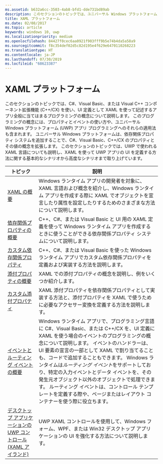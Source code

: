 ```yaml
---
ms.assetid: b632a6cc-3503-4ab8-bfd1-dde731bd89ab
description: このセクションのトピックでは、ユニバーサル Windows プラットフォーム (UWP) アプリ用の XAML フレームワークについて説明します。
title: XAML プラットフォーム
ms.date: 02/08/2017
ms.topic: article
keywords: windows 10, uwp
ms.localizationpriority: medium
ms.openlocfilehash: 84427f0cec6aa0921f903fff9b5e74b4da5a58a9
ms.sourcegitcommit: f8c354def02d5c82d195e4f629e6470110268223
ms.translationtype: HT
ms.contentlocale: ja-JP
ms.lasthandoff: 07/30/2019
ms.locfileid: "68623387"
---
```

# <a name="xaml-platform"></a>XAML プラットフォーム

このセクションのトピックでは、C#、Visual Basic、または Visual C++ コンポーネント拡張機能 (C++/CX) を使い、UI 定義として XAML を使って記述するアプリ全般に当てはまるプログラミングの概念について説明します。 このプログラミングの概念には、プロパティとイベントの使い方や、ユニバーサル Windows プラットフォーム (UWP) アプリ プログラミングへのそれらの適用法も含まれます。 ユニバーサル Windows プラットフォームは、依存関係プロパティ システムを追加することで、C#、Visual Basic、C++/CX のプロパティとその値の概念を拡張します。 このセクションのトピックでは、UWP で使われる XAML 言語についても説明し、XAML を使って UWP アプリの UI を定義する方法に関する基本的なシナリオから高度なシナリオまで取り上げています。

| トピック | 説明 |
|-------|-------------|
| [XAML の概要](xaml-overview.md) | Windows ランタイム アプリの開発者を対象に、XAML 言語および概念を紹介し、Windows ランタイム アプリを作成する際に XAML でオブジェクトを宣言したり属性を設定したりするためのさまざまな方法について説明します。 |
| [依存関係プロパティの概要](dependency-properties-overview.md) | C++、C#、または Visual Basic と UI 用の XAML 定義を使って Windows ランタイム アプリを作成するときに使うことができる依存関係プロパティ システムについて説明します。 |
| [カスタム依存関係プロパティ](custom-dependency-properties.md) | C++、C#、または Visual Basic を使った Windows ランタイム アプリでカスタム依存関係プロパティを定義および実装する方法を説明します。 |
| [添付プロパティの概要](attached-properties-overview.md) | XAML での添付プロパティの概念を説明し、例をいくつか紹介します。 |
| [カスタム添付プロパティ](custom-attached-properties.md) | XAML 添付プロパティを依存関係プロパティとして実装する方法と、添付プロパティを XAML で使うために必要なアクセサー変換を定義する方法を説明します。 |
| [イベントとルーティング イベントの概要](events-and-routed-events-overview.md) | Windows ランタイム アプリで、プログラミング言語に C#、Visual Basic、または C++/CX を、UI 定義に XAML を使う場合のイベントのプログラミングの概念について説明します。 イベントのハンドラーは、UI 要素の宣言の一部として XAML で割り当てることも、コードで追加することもできます。 Windows ランタイムは*ルーティング イベント*をサポートしており、特定の入力イベントとデータ イベントを、その発生元オブジェクト以外のオブジェクトで処理できます。 ルーティング イベントは、コントロール テンプレートを定義する際や、ページまたはレイアウト コンテナーを使う際に役立ちます。 |
|[デスクトップ アプリケーションの UWP コントロール (XAML アイランド)](/windows/apps/desktop/modernize/xaml-islands)| UWP XAML コントロールを使用して、Windows フォーム、WPF、または Win32 デスクトップ アプリケーションの UI を強化する方法について説明します。|

